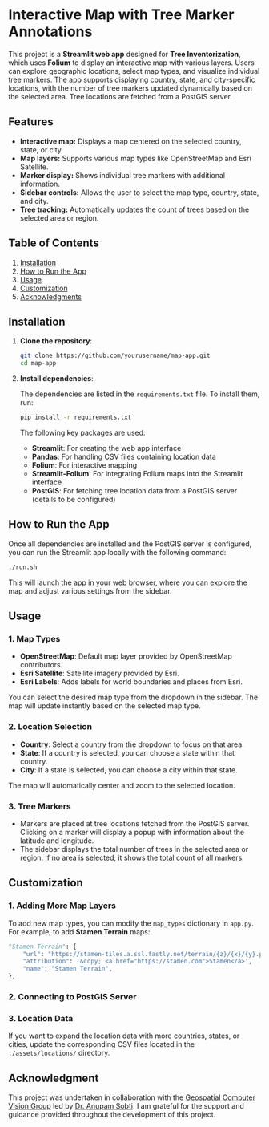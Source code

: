# Interactive Map with Tree Marker Annotations

This project is a **Streamlit web app** designed for **Tree Inventorization**, which uses **Folium** to display an interactive map with various layers. Users can explore geographic locations, select map types, and visualize individual tree markers. The app supports displaying country, state, and city-specific locations, with the number of tree markers updated dynamically based on the selected area. Tree locations are fetched from a PostGIS server.

## Features

- **Interactive map:** Displays a map centered on the selected country, state, or city.
- **Map layers:** Supports various map types like OpenStreetMap and Esri Satellite.
- **Marker display:** Shows individual tree markers with additional information.
- **Sidebar controls:** Allows the user to select the map type, country, state, and city.
- **Tree tracking:** Automatically updates the count of trees based on the selected area or region.

## Table of Contents

1. [Installation](#installation)
2. [How to Run the App](#how-to-run-the-app)
3. [Usage](#usage)
4. [Customization](#customization)
5. [Acknowledgments](#acknowledgment)

## Installation

1. **Clone the repository**:

    ```bash
    git clone https://github.com/yourusername/map-app.git
    cd map-app
    ```

2. **Install dependencies**:

    The dependencies are listed in the `requirements.txt` file. To install them, run:

    ```bash
    pip install -r requirements.txt
    ```

    The following key packages are used:
    
    - **Streamlit**: For creating the web app interface
    - **Pandas**: For handling CSV files containing location data
    - **Folium**: For interactive mapping
    - **Streamlit-Folium**: For integrating Folium maps into the Streamlit interface
    - **PostGIS**: For fetching tree location data from a PostGIS server (details to be configured)

## How to Run the App

Once all dependencies are installed and the PostGIS server is configured, you can run the Streamlit app locally with the following command:

```bash
./run.sh
```

This will launch the app in your web browser, where you can explore the map and adjust various settings from the sidebar.

## Usage

### 1. **Map Types**

- **OpenStreetMap**: Default map layer provided by OpenStreetMap contributors.
- **Esri Satellite**: Satellite imagery provided by Esri.
- **Esri Labels**: Adds labels for world boundaries and places from Esri.

You can select the desired map type from the dropdown in the sidebar. The map will update instantly based on the selected map type.

### 2. **Location Selection**

- **Country**: Select a country from the dropdown to focus on that area.
- **State**: If a country is selected, you can choose a state within that country.
- **City**: If a state is selected, you can choose a city within that state.

The map will automatically center and zoom to the selected location.

### 3. **Tree Markers**

- Markers are placed at tree locations fetched from the PostGIS server. Clicking on a marker will display a popup with information about the latitude and longitude.
- The sidebar displays the total number of trees in the selected area or region. If no area is selected, it shows the total count of all markers.

## Customization

### 1. **Adding More Map Layers**

To add new map types, you can modify the `map_types` dictionary in `app.py`. For example, to add **Stamen Terrain** maps:

```python
"Stamen Terrain": {
    "url": "https://stamen-tiles.a.ssl.fastly.net/terrain/{z}/{x}/{y}.png",
    "attribution": '&copy; <a href="https://stamen.com">Stamen</a>',
    "name": "Stamen Terrain",
},
```

### 2. **Connecting to PostGIS Server**

### 3. **Location Data**

If you want to expand the location data with more countries, states, or cities, update the corresponding CSV files located in the `./assets/locations/` directory.

## Acknowledgment

This project was undertaken in collaboration with the [Geospatial Computer Vision Group](https://anupamsobti.github.io/geospatial-computer-vision/) led by [Dr. Anupam Sobti](https://anupamsobti.github.io/). I am grateful for the support and guidance provided throughout the development of this project.
